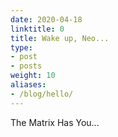 ```yaml
---
date: 2020-04-18
linktitle: 0
title: Wake up, Neo...
type:
- post
- posts
weight: 10
aliases:
- /blog/hello/
---
```


The Matrix Has You...
